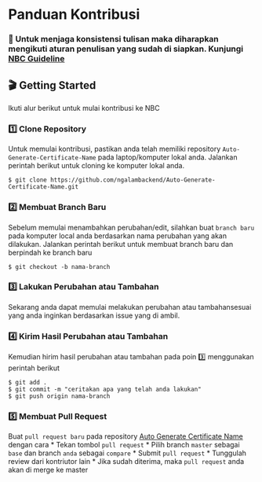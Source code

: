 # Panduan Kontribusi
### :newspaper: Untuk menjaga konsistensi tulisan maka diharapkan mengikuti aturan penulisan yang sudah di siapkan. Kunjungi [NBC Guideline](https://github.com/ngalambackend/nbc-guideline/blob/master/NBC-GUIDELINE.md) 
## :clapper: Getting Started
Ikuti alur berikut untuk mulai kontribusi ke NBC
### :one: Clone Repository
Untuk memulai kontribusi, pastikan anda telah memiliki repository `Auto-Generate-Certificate-Name` pada laptop/komputer lokal anda. Jalankan perintah berikut untuk cloning ke komputer lokal anda.
```
$ git clone https://github.com/ngalambackend/Auto-Generate-Certificate-Name.git
```
### :two: Membuat Branch Baru
Sebelum memulai menambahkan perubahan/edit, silahkan buat `branch baru` pada komputer local anda berdasarkan nama perubahan yang akan dilakukan.
Jalankan perintah berikut untuk membuat branch baru dan berpindah ke branch baru
```
$ git checkout -b nama-branch
```
### :three: Lakukan Perubahan atau Tambahan
Sekarang anda dapat memulai melakukan perubahan atau tambahansesuai yang anda inginkan berdasarkan issue yang di ambil.
### :four: Kirim Hasil Perubahan atau Tambahan
Kemudian hirim hasil perubahan atau tambahan pada poin :three: menggunakan perintah berikut
```
$ git add .
$ git commit -m "ceritakan apa yang telah anda lakukan"
$ git push origin nama-branch
```
### :five: Membuat Pull Request
Buat `pull request baru` pada repository [Auto Generate Certificate Name](https://github.com/ngalambackend/Auto-Generate-Certificate-Name) dengan cara
    * Tekan tombol `pull request`
    * Pilih branch `master` sebagai `base` dan branch `anda` sebagai `compare`
    * Submit `pull request`
    * Tunggulah review dari kontriutor lain
    * Jika sudah diterima, maka `pull request` anda akan di merge ke master